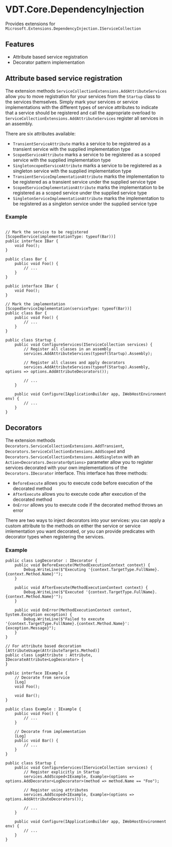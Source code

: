 ﻿# VDT.Core.DependencyInjection

Provides extensions for `Microsoft.Extensions.DependencyInjection.IServiceCollection`

## Features

- Attribute based service registration
- Decorator pattern implementation

## Attribute based service registration

The extension methods `ServiceCollectionExtensions.AddAttributeServices` allow you to move registration for your
services from the `Startup` class to the services themselves. Simply mark your services or service implementations 
with the different types of service attributes to indicate that a service should be registered and call the
appropriate overload to `ServiceCollectionExtensions.AddAttributeServices` register all services in an assembly.

There are six attributes available:
- `TransientServiceAttribute` marks a service to be registered as a transient service with the supplied implementation
type
- `ScopedServiceAttribute` marks a service to be registered as a scoped service with the supplied implementation type
- `SingletoncopedServiceAttribute` marks a service to be registered as a singleton service with the supplied
implementation type
- `TransientServiceImplementationAttribute` marks the implementation to be registered as a transient service under the
supplied service type
- `ScopedServiceImplementationAttribute` marks the implementation to be registered as a scoped service under the
supplied service type
- `SingletonServiceImplementationAttribute` marks the implementation to be registered as a singleton service under the
supplied service type


### Example

```

// Mark the service to be registered
[ScopedService(implementationType: typeof(Bar))]
public interface IBar {
    void Foo();
}

public class Bar {
    public void Foo() {
        // ...
    }
}

public interface IBar {
    void Foo();
}

// Mark the implementation
[ScopedServiceImplementation(serviceType: typeof(Bar))]
public class Bar {
    public void Foo() {
        // ...
    }
}

public class Startup {
    public void ConfigureServices(IServiceCollection services) {
        // Register all classes in an assembly
        services.AddAttributeServices(typeof(Startup).Assembly);

        // Register all classes and apply decorators
        services.AddAttributeServices(typeof(Startup).Assembly, options => options.AddAttributeDecorators());

        // ...
    }

    public void Configure(IApplicationBuilder app, IWebHostEnvironment env) {
        // ...
    }
}
```

## Decorators

The extension methods `Decorators.ServiceCollectionExtensions.AddTransient`,
`Decorators.ServiceCollectionExtensions.AddScoped` and `Decorators.ServiceCollectionExtensions.AddSingleton` with an
`Action<Decorators.DecoratorOptions>` parameter allow you to register services decorated with your own implementations
of the `Decorators.IDecorator` interface. This interface has three methods:

- `BeforeExecute` allows you to execute code before execution of the decorated method
- `AfterExecute` allows you to execute code after execution of the decorated method
- `OnError` allows you to execute code if the decorated method throws an error

There are two ways to inject decorators into your services: you can apply a custom attribute to the methods on either
the service or service imlementation you want decorated, or you can provide predicates with decorator types when 
registering the services.

### Example

```
public class LogDecorator : IDecorator {
    public void BeforeExecute(MethodExecutionContext context) {
        Debug.WriteLine($"Executing '{context.TargetType.FullName}.{context.Method.Name}'");
    }

    public void AfterExecute(MethodExecutionContext context) {
        Debug.WriteLine($"Executed '{context.TargetType.FullName}.{context.Method.Name}'");
    }

    public void OnError(MethodExecutionContext context, System.Exception exception) {
        Debug.WriteLine($"Failed to execute '{context.TargetType.FullName}.{context.Method.Name}': {exception.Message}");
    }
}

// For attribute based decoration
[AttributeUsage(AttributeTargets.Method)]
public class LogAttribute : Attribute, IDecorateAttribute<LogDecorator> {
}

public interface IExample {
    // Decorate from service
    [Log]
    void Foo();

    void Bar();
}

public class Example : IExample {
    public void Foo() {
        // ...
    }

    // Decorate from implementation
    [Log]
    public void Bar() {
        // ...
    }
}

public class Startup {
    public void ConfigureServices(IServiceCollection services) {
        // Register explicitly in Startup
        services.AddScoped<IExample, Example>(options => options.AddDecorator<LogDecorator>(method => method.Name == "Foo");

        // Register using attributes
        services.AddScoped<IExample, Example>(options => options.AddAttributeDecorators());

        // ...
    }

    public void Configure(IApplicationBuilder app, IWebHostEnvironment env) {
        // ...
    }
}
```